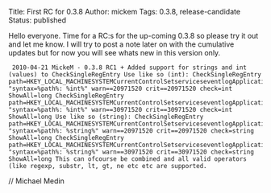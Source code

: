 Title: First RC for 0.3.8
Author: mickem
Tags: 0.3.8, release-candidate
Status: published

Hello everyone. Time for a RC:s for the up-coming 0.3.8 so please try it
out and let me know. I will try to post a note later on with the
cumulative updates but for now you will see whats new in this version
only.

     2010-04-21 MickeM - 0.3.8 RC1 + Added support for strings and int (values) to CheckSingleRegEntry Use like so (int): CheckSingleRegEntry path=HKEY_LOCAL_MACHINESYSTEMCurrentControlSetserviceseventlogApplicationMaxSize "syntax=%path%: %int%" warn==20971520 crit==20971520 check=int ShowAll=long CheckSingleRegEntry path=HKEY_LOCAL_MACHINESYSTEMCurrentControlSetserviceseventlogApplicationMaxSize "syntax=%path%: %int%" warn==30971520 crit==30971520 check=int ShowAll=long Use like so (string): CheckSingleRegEntry path=HKEY_LOCAL_MACHINESYSTEMCurrentControlSetserviceseventlogApplicationMaxSize "syntax=%path%: %string%" warn==20971520 crit==20971520 check=string ShowAll=long CheckSingleRegEntry path=HKEY_LOCAL_MACHINESYSTEMCurrentControlSetserviceseventlogApplicationMaxSize "syntax=%path%: %string%" warn==30971520 crit==30971520 check=string ShowAll=long This can ofcourse be combined and all valid operators (like regexp, substr, lt, gt, ne etc etc are supported. 

// Michael Medin
